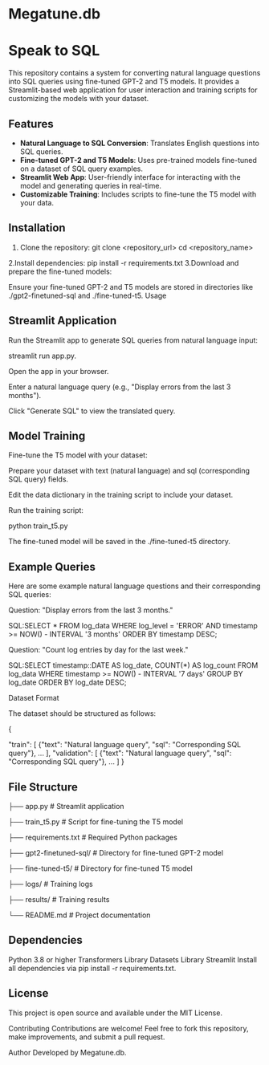 # Megatune.db
# Speak to SQL

This repository contains a system for converting natural language questions into SQL queries using fine-tuned GPT-2 and T5 models. It provides a Streamlit-based web application for user interaction and training scripts for customizing the models with your dataset.

## Features

- **Natural Language to SQL Conversion**: Translates English questions into SQL queries.
- **Fine-tuned GPT-2 and T5 Models**: Uses pre-trained models fine-tuned on a dataset of SQL query examples.
- **Streamlit Web App**: User-friendly interface for interacting with the model and generating queries in real-time.
- **Customizable Training**: Includes scripts to fine-tune the T5 model with your data.

## Installation

1. Clone the repository:
   git clone <repository_url>
   cd <repository_name>
   
2.Install dependencies:
pip install -r requirements.txt
3.Download and prepare the fine-tuned models:

Ensure your fine-tuned GPT-2 and T5 models are stored in directories like ./gpt2-finetuned-sql and ./fine-tuned-t5.
Usage
## Streamlit Application

Run the Streamlit app to generate SQL queries from natural language input:

streamlit run app.py.

Open the app in your browser.

Enter a natural language query (e.g., "Display errors from the last 3 months").

Click "Generate SQL" to view the translated query.

## Model Training
Fine-tune the T5 model with your dataset:

Prepare your dataset with text (natural language) and sql (corresponding SQL query) fields.

Edit the data dictionary in the training script to include your dataset.

Run the training script:

python train_t5.py

The fine-tuned model will be saved in the ./fine-tuned-t5 directory.

## Example Queries

Here are some example natural language questions and their corresponding SQL queries:

Question: "Display errors from the last 3 months."

SQL:SELECT * FROM log_data WHERE log_level = 'ERROR' AND timestamp >= NOW() - INTERVAL '3 months' ORDER BY timestamp DESC;

Question: "Count log entries by day for the last week."

SQL:SELECT timestamp::DATE AS log_date, COUNT(*) AS log_count FROM log_data WHERE timestamp >= NOW() - INTERVAL '7 days' GROUP BY log_date ORDER BY log_date DESC;

Dataset Format

The dataset should be structured as follows:

{

  "train": [
    {"text": "Natural language query", "sql": "Corresponding SQL query"},
    ...
  ],
  "validation": [
    {"text": "Natural language query", "sql": "Corresponding SQL query"},
    ...
  ]
}
## File Structure

├── app.py                  # Streamlit application

├── train_t5.py             # Script for fine-tuning the T5 model

├── requirements.txt        # Required Python packages

├── gpt2-finetuned-sql/     # Directory for fine-tuned GPT-2 model

├── fine-tuned-t5/          # Directory for fine-tuned T5 model

├── logs/                   # Training logs

├── results/                # Training results

└── README.md               # Project documentation

## Dependencies
Python 3.8 or higher
Transformers Library
Datasets Library
Streamlit
Install all dependencies via pip install -r requirements.txt.

## License
This project is open source and available under the MIT License.

Contributing
Contributions are welcome! Feel free to fork this repository, make improvements, and submit a pull request.

Author
Developed by Megatune.db.
